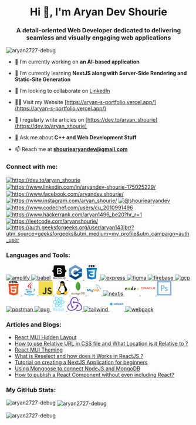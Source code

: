 <h1 align="center">Hi 👋, I'm Aryan Dev Shourie</h1>
<h3 align="center">A detail-oriented Web Developer dedicated to delivering seamless and visually engaging web applications</h3>

<p align="left"> <img src="https://komarev.com/ghpvc/?username=aryan2727-debug&label=Profile%20views&color=0e75b6&style=flat" alt="aryan2727-debug" /> </p>

- 🔭 I’m currently working on **an AI-based application**

- 🌱 I’m currently learning **NextJS along with Server-Side Rendering and Static-Site Generation**

- 👯 I’m looking to collaborate on [LinkedIn](https://www.linkedin.com/in/aryandev-shourie-175025229/)

- 👨‍💻 Visit my Website [https://aryan-s-portfolio.vercel.app/](https://aryan-s-portfolio.vercel.app/)

- 📝 I regularly write articles on [https://dev.to/aryan_shourie](https://dev.to/aryan_shourie)

- 💬 Ask me about **C++ and Web Development Stuff**

- 📫 Reach me at **shouriearyandev@gmail.com**

<h3 align="left">Connect with me:</h3>
<p align="left">
<a href="https://dev.to/aryan_shourie" target="blank"><img align="center" src="https://raw.githubusercontent.com/rahuldkjain/github-profile-readme-generator/master/src/images/icons/Social/devto.svg" alt="https://dev.to/aryan_shourie" height="30" width="40" /></a>
<a href="https://www.linkedin.com/in/aryandev-shourie-175025229/" target="blank"><img align="center" src="https://raw.githubusercontent.com/rahuldkjain/github-profile-readme-generator/master/src/images/icons/Social/linked-in-alt.svg" alt="https://www.linkedin.com/in/aryandev-shourie-175025229/" height="30" width="40" /></a>
<a href="https://www.facebook.com/aryandev.shourie/" target="blank"><img align="center" src="https://raw.githubusercontent.com/rahuldkjain/github-profile-readme-generator/master/src/images/icons/Social/facebook.svg" alt="https://www.facebook.com/aryandev.shourie/" height="30" width="40" /></a>
<a href="https://www.instagram.com/aryan_shourie/" target="blank"><img align="center" src="https://raw.githubusercontent.com/rahuldkjain/github-profile-readme-generator/master/src/images/icons/Social/instagram.svg" alt="https://www.instagram.com/aryan_shourie/" height="30" width="40" /></a>
<a href="https://medium.com/@shouriearyandev" target="blank"><img align="center" src="https://raw.githubusercontent.com/rahuldkjain/github-profile-readme-generator/master/src/images/icons/Social/medium.svg" alt="@shouriearyandev" height="30" width="40" /></a>
<a href="https://www.codechef.com/users/cu_2010991496" target="blank"><img align="center" src="https://i.pinimg.com/originals/c5/d9/fc/c5d9fc1e18bcf039f464c2ab6cfb3eb6.jpg" alt="https://www.codechef.com/users/cu_2010991496" height="30" width="40" /></a>
<a href="https://www.hackerrank.com/aryan1496_be20?hr_r=1" target="blank"><img align="center" src="https://raw.githubusercontent.com/rahuldkjain/github-profile-readme-generator/master/src/images/icons/Social/hackerrank.svg" alt="https://www.hackerrank.com/aryan1496_be20?hr_r=1" height="30" width="40" /></a>
<a href="https://leetcode.com/aryanshourie/" target="blank"><img align="center" src="https://raw.githubusercontent.com/rahuldkjain/github-profile-readme-generator/master/src/images/icons/Social/leet-code.svg" alt="https://leetcode.com/aryanshourie/" height="30" width="40" /></a>
<a href="https://auth.geeksforgeeks.org/user/aryan143jbr/?utm_source=geeksforgeeks&utm_medium=my_profile&utm_campaign=auth_user" target="blank"><img align="center" src="https://raw.githubusercontent.com/rahuldkjain/github-profile-readme-generator/master/src/images/icons/Social/geeks-for-geeks.svg" alt="https://auth.geeksforgeeks.org/user/aryan143jbr/?utm_source=geeksforgeeks&utm_medium=my_profile&utm_campaign=auth_user" height="30" width="40" /></a>
</p>

<h3 align="left">Languages and Tools:</h3>
<p align="left"> <a href="https://aws.amazon.com/amplify/" target="_blank" rel="noreferrer"> <img src="https://docs.amplify.aws/assets/logo-dark.svg" alt="amplify" width="40" height="40"/> </a> <a href="https://babeljs.io/" target="_blank" rel="noreferrer"> <img src="https://raw.githubusercontent.com/danielcranney/readme-generator/main/public/icons/skills/babel-colored-dark.svg" alt="babel" width="40" height="40"/> </a> <a href="https://getbootstrap.com" target="_blank" rel="noreferrer"> <img src="https://raw.githubusercontent.com/devicons/devicon/master/icons/bootstrap/bootstrap-plain-wordmark.svg" alt="bootstrap" width="40" height="40"/> </a> <a href="https://www.w3schools.com/cpp/" target="_blank" rel="noreferrer"> <img src="https://raw.githubusercontent.com/devicons/devicon/master/icons/cplusplus/cplusplus-original.svg" alt="cplusplus" width="40" height="40"/> </a> <a href="https://www.w3schools.com/css/" target="_blank" rel="noreferrer"> <img src="https://raw.githubusercontent.com/devicons/devicon/master/icons/css3/css3-original-wordmark.svg" alt="css3" width="40" height="40"/> </a> <a href="https://expressjs.com" target="_blank" rel="noreferrer"> <img src="https://w7.pngwing.com/pngs/925/447/png-transparent-express-js-node-js-javascript-mongodb-node-js-text-trademark-logo.png" alt="express" width="40" height="40"/> </a> <a href="https://www.figma.com/" target="_blank" rel="noreferrer"> <img src="https://www.vectorlogo.zone/logos/figma/figma-icon.svg" alt="figma" width="40" height="40"/> </a> <a href="https://firebase.google.com/" target="_blank" rel="noreferrer"> <img src="https://www.vectorlogo.zone/logos/firebase/firebase-icon.svg" alt="firebase" width="40" height="40"/> </a> <a href="https://cloud.google.com" target="_blank" rel="noreferrer"> <img src="https://www.vectorlogo.zone/logos/google_cloud/google_cloud-icon.svg" alt="gcp" width="40" height="40"/> </a> <a href="https://www.w3.org/html/" target="_blank" rel="noreferrer"> <img src="https://raw.githubusercontent.com/devicons/devicon/master/icons/html5/html5-original-wordmark.svg" alt="html5" width="40" height="40"/> </a> <a href="https://www.java.com" target="_blank" rel="noreferrer"> <img src="https://raw.githubusercontent.com/devicons/devicon/master/icons/java/java-original.svg" alt="java" width="40" height="40"/> </a> <a href="https://developer.mozilla.org/en-US/docs/Web/JavaScript" target="_blank" rel="noreferrer"> <img src="https://raw.githubusercontent.com/devicons/devicon/master/icons/javascript/javascript-original.svg" alt="javascript" width="40" height="40"/> </a> <a href="https://www.linux.org/" target="_blank" rel="noreferrer"> <img src="https://raw.githubusercontent.com/devicons/devicon/master/icons/linux/linux-original.svg" alt="linux" width="40" height="40"/> </a> <a href="https://www.mongodb.com/" target="_blank" rel="noreferrer"> <img src="https://raw.githubusercontent.com/devicons/devicon/master/icons/mongodb/mongodb-original-wordmark.svg" alt="mongodb" width="40" height="40"/> </a> <a href="https://www.mysql.com/" target="_blank" rel="noreferrer"> <img src="https://raw.githubusercontent.com/devicons/devicon/master/icons/mysql/mysql-original-wordmark.svg" alt="mysql" width="40" height="40"/> </a> <a href="https://nextjs.org/" target="_blank" rel="noreferrer"> <img src="https://raw.githubusercontent.com/danielcranney/readme-generator/main/public/icons/skills/nextjs-colored-dark.svg" alt="nextjs" width="40" height="40"/> </a> <a href="https://nodejs.org" target="_blank" rel="noreferrer"> <img src="https://raw.githubusercontent.com/devicons/devicon/master/icons/nodejs/nodejs-original-wordmark.svg" alt="nodejs" width="40" height="40"/> </a> <a href="https://www.oracle.com/" target="_blank" rel="noreferrer"> <img src="https://raw.githubusercontent.com/devicons/devicon/master/icons/oracle/oracle-original.svg" alt="oracle" width="40" height="40"/> </a> <a href="https://www.photoshop.com/en" target="_blank" rel="noreferrer"> <img src="https://raw.githubusercontent.com/devicons/devicon/master/icons/photoshop/photoshop-line.svg" alt="photoshop" width="40" height="40"/> </a> <a href="https://postman.com" target="_blank" rel="noreferrer"> <img src="https://www.vectorlogo.zone/logos/getpostman/getpostman-icon.svg" alt="postman" width="40" height="40"/> </a> <a href="https://pugjs.org" target="_blank" rel="noreferrer"> <img src="https://cdn.worldvectorlogo.com/logos/pug.svg" alt="pug" width="40" height="40"/> </a> <a href="https://reactjs.org/" target="_blank" rel="noreferrer"> <img src="https://raw.githubusercontent.com/devicons/devicon/master/icons/react/react-original-wordmark.svg" alt="react" width="40" height="40"/> </a> <a href="https://redux.js.org" target="_blank" rel="noreferrer"> <img src="https://raw.githubusercontent.com/devicons/devicon/master/icons/redux/redux-original.svg" alt="redux" width="40" height="40"/> </a> <a href="https://tailwindcss.com/" target="_blank" rel="noreferrer"> <img src="https://www.vectorlogo.zone/logos/tailwindcss/tailwindcss-icon.svg" alt="tailwind" width="40" height="40"/> </a> <a href="https://webpack.js.org" target="_blank" rel="noreferrer"> <img src="https://raw.githubusercontent.com/devicons/devicon/d00d0969292a6569d45b06d3f350f463a0107b0d/icons/webpack/webpack-original-wordmark.svg" alt="webpack" width="40" height="40"/> </a> 
<a href="https://handlebarsjs.com/" target="_blank" rel="noreferrer"> <img src="https://miro.medium.com/v2/resize:fit:705/1*osz85GCyLMtSzEL7bjAJfw.png" alt="webpack" width="90" height="40"/> </a>

</p>

<h3 align="left">Articles and Blogs:</h3>
<ul>
    <li><a href="https://www.geeksforgeeks.org/react-mui-hidden-layout/">React MUI Hidden Layout</a></li>
    <li><a href="https://www.geeksforgeeks.org/how-to-use-relative-url-in-css-file-and-what-location-is-it-relative-to/">How to use Relative URL in CSS file and What Location is it Relative to ?</a></li>
    <li><a href="https://www.geeksforgeeks.org/react-mui-theming/">React MUI Theming</a></li>
    <li><a href="https://www.geeksforgeeks.org/what-is-reselect-and-how-does-it-works-in-reactjs/">What is Reselect and how does it Works in ReactJS ?</a></li>
    <li><a href="https://dev.to/aryan_shourie/tutorial-on-creating-a-nextjs-application-for-beginners-495f">Tutorial on creating a NextJS Application for beginners</a></li>
    <li><a href="https://dev.to/aryan_shourie/using-mongoose-to-connect-nodejs-and-mongodb-335h">Using Mongoose to connect NodeJS and MongoDB</a></li>
    <li><a href="https://dev.to/aryan_shourie/how-to-publish-a-react-component-without-even-including-react-3kg1">How to publish a React Component without even including React?</a></li>
</ul>

<h3 align="left">My GitHub Stats:</h3>

<p><img align="left" src="https://github-readme-stats.vercel.app/api/top-langs?username=aryan2727-debug&show_icons=true&locale=en&layout=compact" alt="aryan2727-debug" /></p>

<p>&nbsp;<img align="center" src="https://github-readme-stats.vercel.app/api?username=aryan2727-debug&show_icons=true&locale=en" alt="aryan2727-debug" /></p>

<p><img align="center" src="https://github-readme-streak-stats.herokuapp.com/?user=aryan2727-debug&" alt="aryan2727-debug" /></p>
